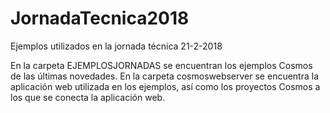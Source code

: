 # JornadaTecnica2018
Ejemplos utilizados en la jornada técnica 21-2-2018

En la carpeta EJEMPLOSJORNADAS se encuentran los ejemplos Cosmos de las últimas novedades.
En la carpeta cosmoswebserver se encuentra la aplicación web utilizada en los ejemplos, así como los proyectos Cosmos a los que se conecta la aplicación web.
